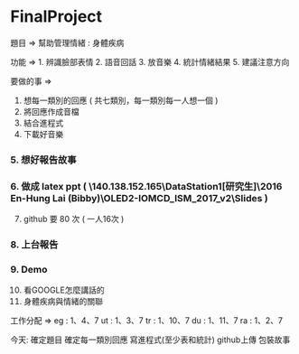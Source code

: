 # FinalProject
題目 => 幫助管理情緒 : 身體疾病

功能 => 1. 辨識臉部表情
        2. 語音回話
        3. 放音樂
        4. 統計情緒結果
        5. 建議注意方向
        
要做的事 =>
  1. 想每一類別的回應 ( 共七類別，每一類別每一人想一個 )
  2. 將回應作成音檔
  3. 結合進程式
  4. 下載好音樂
  ### 5. 想好報告故事
  ### 6. 做成 latex ppt ( \\140.138.152.165\DataStation1\[研究生]\2016 En-Hung Lai (Bibby)\OLED2-IOMCD_ISM_2017_v2\Slides )
  7. github 要 80 次 ( 一人16次 )
  ### 8. 上台報告
  ### 9. Demo
  10. 看GOOGLE怎麼講話的
  11. 身體疾病與情緒的關聯  
  
工作分配 =>
eg : 1、4、7
ut : 1、3、7
tr : 1、10、7
du : 1、11、7
ra : 1、2、7

今天:
確定題目 
確定每一類別回應
寫進程式(至少表和統計)
github上傳
包裝故事

